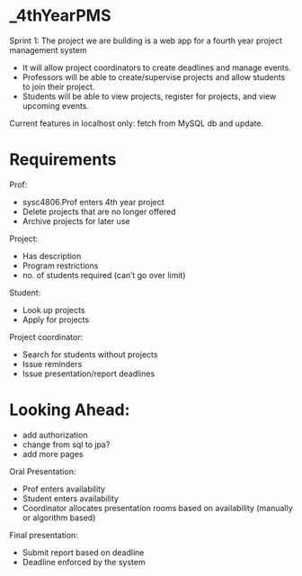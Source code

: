 # _4thYearPMS
Sprint 1:
The project we are building is a web app for a fourth year project management system 
* It will allow project coordinators to create deadlines and manage events. 
* Professors will be able to create/supervise projects and allow students to join their project. 
* Students will be able to view projects, register for projects, and view upcoming events.


Current features in localhost only: fetch from MySQL db and update.

# Requirements
Prof:
* sysc4806.Prof enters 4th year project
* Delete projects that are no longer offered
* Archive projects for later use

Project:
* Has description
* Program restrictions
* no. of students required (can’t go over limit)

Student:
* Look up projects
* Apply for projects

Project coordinator:
* Search for students without projects
* Issue reminders
* Issue presentation/report deadlines

# Looking Ahead:
- add authorization
- change from sql to jpa?
- add more pages

Oral Presentation: 
* Prof enters availability
* Student enters availability
* Coordinator allocates presentation rooms based on availability (manually or algorithm based)

Final presentation:
* Submit report based on deadline
* Deadline enforced by the system
